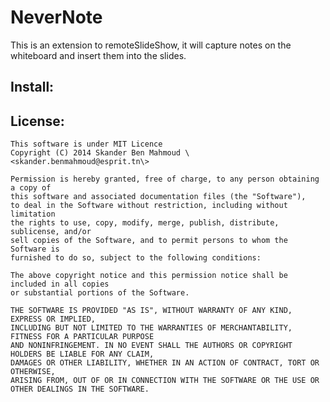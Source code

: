 NeverNote
====================
This is an extension to remoteSlideShow, it will capture notes on the whiteboard and insert them into the slides.


Install:
--------


License:
--------

    This software is under MIT Licence
    Copyright (C) 2014 Skander Ben Mahmoud \<skander.benmahmoud@esprit.tn\>
    
    Permission is hereby granted, free of charge, to any person obtaining a copy of
    this software and associated documentation files (the "Software"),
    to deal in the Software without restriction, including without limitation
    the rights to use, copy, modify, merge, publish, distribute, sublicense, and/or
    sell copies of the Software, and to permit persons to whom the Software is
    furnished to do so, subject to the following conditions:
    
    The above copyright notice and this permission notice shall be included in all copies
    or substantial portions of the Software.
    
    THE SOFTWARE IS PROVIDED "AS IS", WITHOUT WARRANTY OF ANY KIND, EXPRESS OR IMPLIED,
    INCLUDING BUT NOT LIMITED TO THE WARRANTIES OF MERCHANTABILITY, FITNESS FOR A PARTICULAR PURPOSE
    AND NONINFRINGEMENT. IN NO EVENT SHALL THE AUTHORS OR COPYRIGHT HOLDERS BE LIABLE FOR ANY CLAIM,
    DAMAGES OR OTHER LIABILITY, WHETHER IN AN ACTION OF CONTRACT, TORT OR OTHERWISE,
    ARISING FROM, OUT OF OR IN CONNECTION WITH THE SOFTWARE OR THE USE OR OTHER DEALINGS IN THE SOFTWARE.
